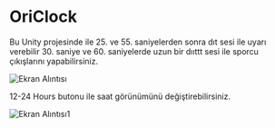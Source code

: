 # OriClock

Bu Unity projesinde ile 25. ve 55. saniyelerden sonra dıt sesi ile uyarı verebilir 30. saniye ve 60. saniyelerde uzun bir dııttt sesi ile sporcu çıkışlarını yapabilirsiniz.

![Ekran Alıntısı](https://user-images.githubusercontent.com/50869497/156928548-b98b8afb-a65f-40b3-89d5-da224ad2ef5b.JPG)

12-24 Hours butonu ile saat görünümünü değiştirebilirsiniz.

![Ekran Alıntısı1](https://user-images.githubusercontent.com/50869497/156928550-badc28c8-1e81-4b4a-9037-62e74db3b914.JPG)
